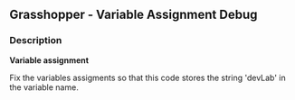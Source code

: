 ## Grasshopper - Variable Assignment Debug

### Description

**Variable assignment**

Fix the variables assigments so that this code stores the string 'devLab' in the variable name.